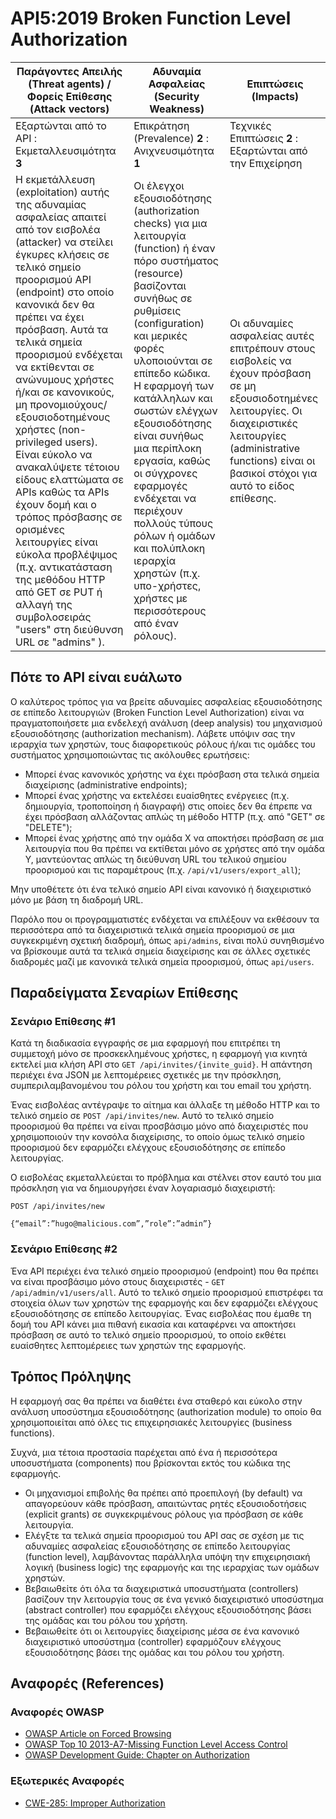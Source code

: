 # API5:2019 Broken Function Level Authorization

| Παράγοντες Απειλής (Threat agents) / Φορείς Επίθεσης (Attack vectors) | Αδυναμία Ασφαλείας (Security Weakness) | Επιπτώσεις (Impacts) |
| - | - | - |
| Εξαρτώνται από το API : Εκμεταλλευσιμότητα **3** | Επικράτηση (Prevalence) **2** : Ανιχνευσιμότητα **1** | Τεχνικές Επιπτώσεις **2** : Εξαρτώνται από την Επιχείρηση |
| Η εκμετάλλευση (exploitation) αυτής της αδυναμίας ασφαλείας απαιτεί από τον εισβολέα (attacker) να στείλει έγκυρες κλήσεις σε τελικό σημείο προορισμού API (endpoint) στο οποίο κανονικά δεν θα πρέπει να έχει πρόσβαση. Αυτά τα τελικά σημεία προορισμού ενδέχεται να εκτίθενται σε ανώνυμους χρήστες ή/και σε κανονικούς, μη προνομιούχους/εξουσιοδοτημένους χρήστες (non-privileged users). Είναι εύκολο να ανακαλύψετε τέτοιου είδους ελαττώματα σε APIs καθώς τα APIs έχουν δομή και ο τρόπος πρόσβασης σε ορισμένες λειτουργίες είναι εύκολα προβλέψιμος (π.χ. αντικατάσταση της μεθόδου HTTP από GET σε PUT ή αλλαγή της συμβολοσειράς "users" στη διεύθυνση URL σε "admins" ). | Οι έλεγχοι εξουσιοδότησης (authorization checks) για μια λειτουργία (function) ή έναν πόρο συστήματος (resource) βασίζονται συνήθως σε ρυθμίσεις (configuration) και μερικές φορές υλοποιούνται σε επίπεδο κώδικα. Η εφαρμογή των κατάλληλων και σωστών ελέγχων εξουσιοδότησης είναι συνήθως μια περίπλοκη εργασία, καθώς οι σύγχρονες εφαρμογές ενδέχεται να περιέχουν πολλούς τύπους ρόλων ή ομάδων και πολύπλοκη ιεραρχία χρηστών (π.χ. υπο-χρήστες, χρήστες με περισσότερους από έναν ρόλους). | Οι αδυναμίες ασφαλείας αυτές επιτρέπουν στους εισβολείς να έχουν πρόσβαση σε μη εξουσιοδοτημένες λειτουργίες. Οι διαχειριστικές λειτουργίες (administrative functions) είναι οι βασικοί στόχοι για αυτό το είδος επίθεσης. |

## Πότε το API είναι ευάλωτο

Ο καλύτερος τρόπος για να βρείτε αδυναμίες ασφαλείας εξουσιοδότησης σε επίπεδο λειτουργιών (Broken Function Level Authorization) είναι να πραγματοποιήσετε μια ενδελεχή ανάλυση (deep analysis) του μηχανισμού εξουσιοδότησης (authorization mechanism). Λάβετε υπόψιν σας την ιεραρχία των χρηστών, τους διαφορετικούς ρόλους ή/και τις ομάδες του συστήματος χρησιμοποιώντας τις ακόλουθες ερωτήσεις:

* Μπορεί ένας κανονικός χρήστης να έχει πρόσβαση στα τελικά σημεία διαχείρισης (administrative endpoints);
* Μπορεί ένας χρήστης να εκτελέσει ευαίσθητες ενέργειες (π.χ. δημιουργία, τροποποίηση ή διαγραφή) στις οποίες δεν θα έπρεπε να έχει πρόσβαση αλλάζοντας απλώς τη μέθοδο HTTP (π.χ. από "GET" σε "DELETE");
* Μπορεί ένας χρήστης από την ομάδα Χ να αποκτήσει πρόσβαση σε μια λειτουργία που θα πρέπει να εκτίθεται μόνο σε χρήστες από την ομάδα Υ, μαντεύοντας απλώς τη διεύθυνση URL του τελικού σημείου προορισμού και τις παραμέτρους (π.χ. `/api/v1/users/export_all`);

Μην υποθέτετε ότι ένα τελικό σημείο API είναι κανονικό ή διαχειριστικό μόνο με βάση τη διαδρομή URL.

Παρόλο που οι προγραμματιστές ενδέχεται να επιλέξουν να εκθέσουν τα περισσότερα από τα διαχειριστικά τελικά σημεία προορισμού σε μια συγκεκριμένη σχετική διαδρομή, όπως `api/admins`, είναι πολύ συνηθισμένο να βρίσκουμε αυτά τα τελικά σημεία διαχείρισης και σε άλλες σχετικές διαδρομές μαζί με κανονικά τελικά σημεία προορισμού, όπως `api/users`.

## Παραδείγματα Σεναρίων Επίθεσης

### Σενάριο Επίθεσης #1

Κατά τη διαδικασία εγγραφής σε μια εφαρμογή που επιτρέπει τη συμμετοχή μόνο σε 
προσκεκλημένους χρήστες, η εφαρμογή για κινητά εκτελεί μια κλήση API στο 
`GET /api/invites/{invite_guid}`. Η απάντηση περιέχει ένα JSON με λεπτομέρειες 
σχετικές με την πρόσκληση, συμπεριλαμβανομένου του ρόλου του χρήστη και του email του χρήστη.

Ένας εισβολέας αντέγραψε το αίτημα και άλλαξε τη μέθοδο HTTP και το τελικό 
σημείο σε `POST /api/invites/new`. Αυτό το τελικό σημείο προορισμού θα πρέπει να είναι προσβάσιμο μόνο 
από διαχειριστές που χρησιμοποιούν την κονσόλα διαχείρισης, το οποίο όμως τελικό σημείο προορισμού δεν εφαρμόζει ελέγχους 
εξουσιοδότησης σε επίπεδο λειτουργίας.

Ο εισβολέας εκμεταλλεύεται το πρόβλημα και στέλνει στον εαυτό του μια πρόσκληση για να δημιουργήσει έναν λογαριασμό διαχειριστή:

```
POST /api/invites/new

{“email”:”hugo@malicious.com”,”role”:”admin”}
```

### Σενάριο Επίθεσης #2

Ένα API περιέχει ένα τελικό σημείο προορισμού (endpoint) που θα πρέπει να είναι προσβάσιμο μόνο στους διαχειριστές - 
`GET /api/admin/v1/users/all`. Αυτό το τελικό σημείο προορισμού επιστρέφει τα στοιχεία όλων των χρηστών της 
εφαρμογής και δεν εφαρμόζει ελέγχους εξουσιοδότησης σε επίπεδο λειτουργίας. Ένας εισβολέας που 
έμαθε τη δομή του API κάνει μια πιθανή εικασία και καταφέρνει να αποκτήσει πρόσβαση σε αυτό 
το τελικό σημείο προορισμού, το οποίο εκθέτει ευαίσθητες λεπτομέρειες των χρηστών της εφαρμογής.



## Τρόπος Πρόληψης

Η εφαρμογή σας θα πρέπει να διαθέτει ένα σταθερό και εύκολο στην ανάλυση υποσύστημα εξουσιοδότησης (authorization module) το οποίο θα χρησιμοποιείται από όλες τις επιχειρησιακές λειτουργίες (business functions). 

Συχνά, μια τέτοια προστασία παρέχεται από ένα ή περισσότερα υποσυστήματα (components) που βρίσκονται εκτός του κώδικα της εφαρμογής.

* Οι μηχανισμοί επιβολής θα πρέπει από προεπιλογή (by default) να απαγορεύουν κάθε πρόσβαση, απαιτώντας ρητές εξουσιοδοτήσεις (explicit grants) σε συγκεκριμένους ρόλους για πρόσβαση σε κάθε λειτουργία.
* Ελέγξτε τα τελικά σημεία προορισμού του API σας σε σχέση με τις αδυναμίες ασφαλείας εξουσιοδότησης σε επίπεδο λειτουργίας (function level), λαμβάνοντας παράλληλα υπόψη την επιχειρησιακή λογική (business logic) της εφαρμογής και της ιεραρχίας των ομάδων χρηστών.
* Βεβαιωθείτε ότι όλα τα διαχειριστικά υποσυστήματα (controllers) βασίζουν την λειτουργία τους σε ένα γενικό διαχειριστικό υποσύστημα (abstract controller) που εφαρμόζει ελέγχους εξουσιοδότησης βάσει της ομάδας και του ρόλου του χρήστη.
* Βεβαιωθείτε ότι οι λειτουργίες διαχείρισης μέσα σε ένα κανονικό διαχειριστικό υποσύστημα (controller) εφαρμόζουν ελέγχους εξουσιοδότησης βάσει της ομάδας και του ρόλου του χρήστη.

## Αναφορές (References)

### Αναφορές OWASP

* [OWASP Article on Forced Browsing][1]
* [OWASP Top 10 2013-A7-Missing Function Level Access Control][2]
* [OWASP Development Guide: Chapter on Authorization][3]

### Εξωτερικές Αναφορές

* [CWE-285: Improper Authorization][4]

[1]: https://www.owasp.org/index.php/Forced_browsing
[2]: https://www.owasp.org/index.php/Top_10_2013-A7-Missing_Function_Level_Access_Control
[3]: https://www.owasp.org/index.php/Category:Access_Control
[4]: https://cwe.mitre.org/data/definitions/285.html
